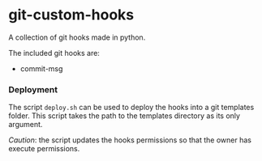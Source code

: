 # git-custom-hooks
A collection of git hooks made in python.

The included git hooks are:

- commit-msg

### Deployment

The script `deploy.sh` can be used to deploy the hooks into a git templates folder. 
This script takes the path to the templates directory as its only argument.

*Caution*: the script updates the hooks permissions so that the owner has execute permissions.

